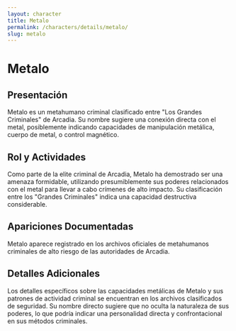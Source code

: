 ```yaml
---
layout: character
title: Metalo
permalink: /characters/details/metalo/
slug: metalo
---
```


# Metalo

## Presentación
Metalo es un metahumano criminal clasificado entre "Los Grandes Criminales" de Arcadia. Su nombre sugiere una conexión directa con el metal, posiblemente indicando capacidades de manipulación metálica, cuerpo de metal, o control magnético.

## Rol y Actividades
Como parte de la elite criminal de Arcadia, Metalo ha demostrado ser una amenaza formidable, utilizando presumiblemente sus poderes relacionados con el metal para llevar a cabo crímenes de alto impacto. Su clasificación entre los "Grandes Criminales" indica una capacidad destructiva considerable.

## Apariciones Documentadas
Metalo aparece registrado en los archivos oficiales de metahumanos criminales de alto riesgo de las autoridades de Arcadia.

## Detalles Adicionales
Los detalles específicos sobre las capacidades metálicas de Metalo y sus patrones de actividad criminal se encuentran en los archivos clasificados de seguridad. Su nombre directo sugiere que no oculta la naturaleza de sus poderes, lo que podría indicar una personalidad directa y confrontacional en sus métodos criminales.